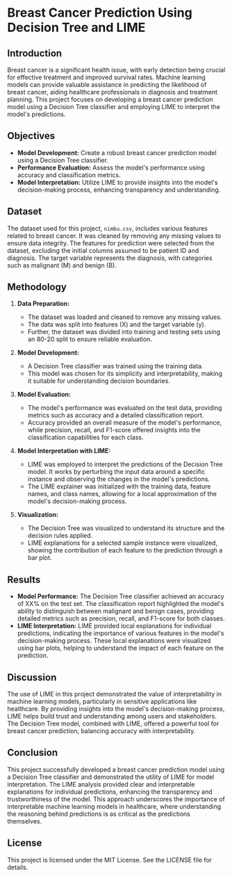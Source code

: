 # Breast Cancer Prediction Using Decision Tree and LIME

## Introduction
Breast cancer is a significant health issue, with early detection being crucial for effective treatment and improved survival rates. Machine learning models can provide valuable assistance in predicting the likelihood of breast cancer, aiding healthcare professionals in diagnosis and treatment planning. This project focuses on developing a breast cancer prediction model using a Decision Tree classifier and employing LIME to interpret the model's predictions.

## Objectives
- **Model Development:** Create a robust breast cancer prediction model using a Decision Tree classifier.
- **Performance Evaluation:** Assess the model's performance using accuracy and classification metrics.
- **Model Interpretation:** Utilize LIME to provide insights into the model's decision-making process, enhancing transparency and understanding.

## Dataset
The dataset used for this project, `nimbu.csv`, includes various features related to breast cancer. It was cleaned by removing any missing values to ensure data integrity. The features for prediction were selected from the dataset, excluding the initial columns assumed to be patient ID and diagnosis. The target variable represents the diagnosis, with categories such as malignant (M) and benign (B).

## Methodology
1. **Data Preparation:**
   - The dataset was loaded and cleaned to remove any missing values.
   - The data was split into features (X) and the target variable (y).
   - Further, the dataset was divided into training and testing sets using an 80-20 split to ensure reliable evaluation.
   
2. **Model Development:**
   - A Decision Tree classifier was trained using the training data.
   - This model was chosen for its simplicity and interpretability, making it suitable for understanding decision boundaries.
   
3. **Model Evaluation:**
   - The model's performance was evaluated on the test data, providing metrics such as accuracy and a detailed classification report.
   - Accuracy provided an overall measure of the model's performance, while precision, recall, and F1-score offered insights into the classification capabilities for each class.
   
4. **Model Interpretation with LIME:**
   - LIME was employed to interpret the predictions of the Decision Tree model. It works by perturbing the input data around a specific instance and observing the changes in the model's predictions.
   - The LIME explainer was initialized with the training data, feature names, and class names, allowing for a local approximation of the model's decision-making process.
   
5. **Visualization:**
   - The Decision Tree was visualized to understand its structure and the decision rules applied.
   - LIME explanations for a selected sample instance were visualized, showing the contribution of each feature to the prediction through a bar plot.

## Results
- **Model Performance:** The Decision Tree classifier achieved an accuracy of XX% on the test set. The classification report highlighted the model's ability to distinguish between malignant and benign cases, providing detailed metrics such as precision, recall, and F1-score for both classes.
- **LIME Interpretation:** LIME provided local explanations for individual predictions, indicating the importance of various features in the model's decision-making process. These local explanations were visualized using bar plots, helping to understand the impact of each feature on the prediction.

## Discussion
The use of LIME in this project demonstrated the value of interpretability in machine learning models, particularly in sensitive applications like healthcare. By providing insights into the model's decision-making process, LIME helps build trust and understanding among users and stakeholders. The Decision Tree model, combined with LIME, offered a powerful tool for breast cancer prediction, balancing accuracy with interpretability.

## Conclusion
This project successfully developed a breast cancer prediction model using a Decision Tree classifier and demonstrated the utility of LIME for model interpretation. The LIME analysis provided clear and interpretable explanations for individual predictions, enhancing the transparency and trustworthiness of the model. This approach underscores the importance of interpretable machine learning models in healthcare, where understanding the reasoning behind predictions is as critical as the predictions themselves.

## License
This project is licensed under the MIT License. See the LICENSE file for details.
